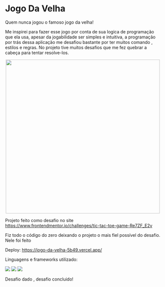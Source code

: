 # Jogo Da Velha

Quem nunca jogou o famoso jogo da velha!

Me inspirei para fazer esse jogo por conta de sua logica de programação que ela usa, apesar da jogabilidade ser simples e intuitiva, a programação por trás dessa aplicação me desafiou bastante por ter muitos comando , estilos e regras. No projeto tive muitos desafios que me fez quebrar a cabeça para tentar resolve-los.

<div align="center">
  <img src="https://media.discordapp.net/attachments/318968437714190339/1038234527631429693/jogo_da_velha.gif" width="500px">
</div>


Projeto feito como desafio no site https://www.frontendmentor.io/challenges/tic-tac-toe-game-Re7ZF_E2v

Fiz todo o código do zero deixando o projeto o mais fiel possível do desafio. Nele foi feito  

Deploy: https://jogo-da-velha-5b49.vercel.app/

Linguagens e frameworks utilizado:

<img src="https://img.shields.io/badge/HTML5-E34F26?style=for-the-badge&logo=html5&logoColor=white">

<img src="https://img.shields.io/badge/CSS-239120?&style=for-the-badge&logo=css3&logoColor=white">

<img src="https://img.shields.io/badge/JavaScript-323330?style=for-the-badge&logo=javascript&logoColor=F7DF1E">

Desafio dado , desafio concluido!
